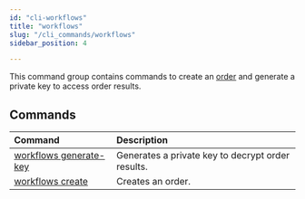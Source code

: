 ```yaml
---
id: "cli-workflows"
title: "workflows"
slug: "/cli_commands/workflows"
sidebar_position: 4

---
```


This command group contains commands to  create an [order](/developers/fundamentals/orders) and generate a private key to access order results.

## Commands

| **Command** | **Description** |
| :- | :- |
| [workflows generate-key](/developers/cli_commands/workflows/generate-key) |Generates a private key to decrypt order results. |
| [workflows create](/developers/cli_commands/workflows/create) | Creates an order. |
